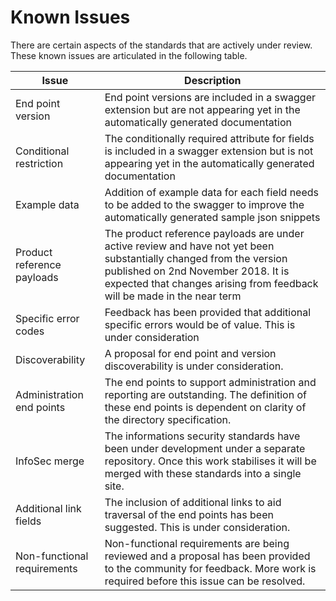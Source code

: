 # Known Issues

There are certain aspects of the standards that are actively under review.  These known issues are articulated in the following table.

|Issue|Description|
|-----------|-----------|
| End point version | End point versions are included in a swagger extension but are not appearing yet in the automatically generated documentation |
| Conditional restriction | The conditionally required attribute for fields is included in a swagger extension but is not appearing yet in the automatically generated documentation |
| Example data | Addition of example data for each field needs to be added to the swagger to improve the automatically generated sample json snippets |
| Product reference payloads | The product reference payloads are under active review and have not yet been substantially changed from the version published on 2nd November 2018.  It is expected that changes arising from feedback will be made in the near term |
| Specific error codes | Feedback has been provided that additional specific errors would be of value.  This is under consideration |
| Discoverability | A proposal for end point and version discoverability is under consideration. |
| Administration end points | The end points to support administration and reporting are outstanding.  The definition of these end points is dependent on clarity of the directory specification. |
| InfoSec merge | The informations security standards have been under development under a separate repository.  Once this work stabilises it will be merged with these standards into a single site. |
| Additional link fields | The inclusion of additional links to aid traversal of the end points has been suggested.  This is under consideration. |
| Non-functional requirements | Non-functional requirements are being reviewed and a proposal has been provided to the community for feedback.  More work is required before this issue can be resolved. |

